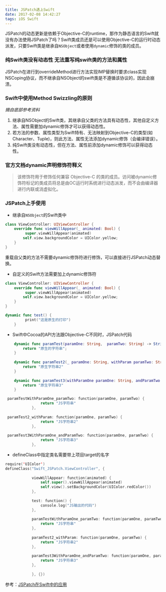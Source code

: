 ```yaml
---
title: JSPatch遇上Swift
date: 2017-02-08 14:42:27
tags: iOS Swift
---
```


JSPatch的动态更新是依赖于Objective-C的runtime，那作为静态语言的Swift就没有办法使用JSPatch了吗？Swift类成员还是可以使用Objective-C的运行时动态派发，只要Swift类是继承自`NSObject`或者使用`dynamic`修饰的类的成员。

### 纯Swift类没有动态性 无法重写纯swift类的方法和属性
JSPatch在进行到overrideMethod进行方法实现IMP替换时要求class实现NSCoping协议，而不继承自NSObject的swift类是不遵循该协议的，因此会崩溃。

### Swift中使用Method Swizzling的原则
_摘自底部参考资料_

1. 继承自NSObject的Swift类，其继承自父类的方法具有动态性，其他自定义方法、属性需要加dynamic修饰才可以获得动态性。
2. 若方法的参数、属性类型为Swift特有、无法映射到Objective-C的类型(如Character、Tuple)，则此方法、属性无法添加dynamic修饰（会编译错误）。
3. 纯Swift类没有动态性，但在方法、属性前添加dynamic修饰可以获得动态性。

### 官方文档dynamic声明修饰符释义

> 该修饰符用于修饰任何兼容 Objective-C 的类的成员。访问被dynamic修饰符标记的类成员将总是由OC运行时系统进行动态派发，而不会由编译器进行内联或消虚拟化。


### JSPatch上手使用

* 继承自`NSObject`的Swift类中

``` swift
class ViewController: UIViewController {
	override func viewWillAppear(_ animated: Bool) {
         super.viewWillAppear(animated)
        self.view.backgroundColor = UIColor.yellow;
    }
}
```

重载自父类的方法不需要dynamic修饰符进行修饰，可以直接进行JSPatch动态替换。


* 自定义的Swift方法需要加上dynamic修饰符

``` swift
class ViewController: UIViewController {
	override func viewWillAppear(_ animated: Bool) {
         super.viewWillAppear(animated)
        self.view.backgroundColor = UIColor.yellow;
    }
}

dynamic func test() {
         print("这是原生的打印")
    }

```

* Swift中Cocoa的API方法跟Objective-C不同时，JSPatch代码

``` swift
 	dynamic func paramTest(paramOne: String,  paramTwo: String) -> String {
        return "原生的字符串";
    }
    
    dynamic func paramTest2(_ paramOne: String, withParam paramTwo: String) -> String {
        return "原生字符串2"
    }
    
    dynamic func paramTest3(withParamOne paramOne: String, andParamTwo paramTwo: String) -> String {
        return "原生字符串3"
    }

```

``` swift
 paramTestWithParamOne_paramTwo: function(paramOne, paramTwo) {
                return "JS字符串"
            },
            
 paramTest2_withParam: function(paramOne, paramTwo) {
                return "JS字符串2"
            },
            
 paramTest3WithParamOne_andParamTwo: function(paramOne, paramTwo) {
                return "JS字符串3"
            },
```

* defineClass中指定类名需要带上项目target的名字

``` swift
require('UIColor')
defineClass("Swift_JSPatch.ViewController", {
            
            viewWillAppear: function(animated) {
                self.super().viewWillAppear(animated)
                self.view().setBackgroundColor(UIColor.redColor())
            },
            
            test: function() {
                console.log("JS输出的代码")
            },
            
            paramTestWithParamOne_paramTwo: function(paramOne, paramTwo) {
                return "JS字符串"
            },
            
            paramTest2_withParam: function(paramOne, paramTwo) {
                return "JS字符串2"
            },
            
            paramTest3WithParamOne_andParamTwo: function(paramOne, paramTwo) {
                return "JS字符串3"
            },
            
            }, {})

```


参考：[JSPatch在Swift中的应用](http://www.jianshu.com/p/e2eb7b4861c5)

